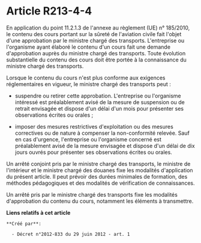 # Article R213-4-4

En application du point 11.2.1.3 de l'annexe au règlement (UE) n° 185/2010, le contenu des cours portant sur la sûreté de
l'aviation civile fait l'objet d'une approbation par le ministre chargé des transports. L'entreprise ou l'organisme ayant
élaboré le contenu d'un cours fait une demande d'approbation auprès du ministre chargé des transports. Toute évolution
substantielle du contenu des cours doit être portée à la connaissance du ministre chargé des transports. 

Lorsque le contenu du cours n'est plus conforme aux exigences réglementaires en vigueur, le ministre chargé des transports
peut : 

- suspendre ou retirer cette approbation. L'entreprise ou l'organisme intéressé est préalablement avisé de la mesure de
suspension ou de retrait envisagée et dispose d'un délai d'un mois pour présenter ses observations écrites ou orales ; 

- imposer des mesures restrictives d'exploitation ou des mesures correctives ou de nature à compenser la non-conformité
relevée. Sauf en cas d'urgence, l'entreprise ou l'organisme concerné est préalablement avisé de la mesure envisagée et
dispose d'un délai de dix jours ouvrés pour présenter ses observations écrites ou orales. 

Un arrêté conjoint pris par le ministre chargé des transports, le ministre de l'intérieur et le ministre chargé des douanes
fixe les modalités d'application du présent article. Il peut prévoir des durées minimales de formation, des méthodes
pédagogiques et des modalités de vérification de connaissances. 

Un arrêté pris par le ministre chargé des transports fixe les modalités d'approbation du contenu du cours, notamment les
éléments à transmettre.

**Liens relatifs à cet article**

	**Créé par**:

	  - Décret n°2012-833 du 29 juin 2012 - art. 1
